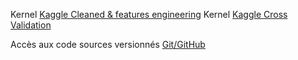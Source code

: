 Kernel [Kaggle Cleaned & features engineering](https://www.kaggle.com/adrian1903/cleaning-riiid-dataset-add-part-of-toeic-test)
Kernel [Kaggle Cross Validation](https://www.kaggle.com/adrian1903/cross-validation-strategy-with-part-of-toeic-test)

Accès aux code sources versionnés [Git/GitHub](https://github.com/Adrian1903/Participez-a-une-competition-Kaggle/tree/main/dev)